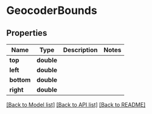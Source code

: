 # GeocoderBounds

## Properties
Name | Type | Description | Notes
------------ | ------------- | ------------- | -------------
**top** | **double** |  | 
**left** | **double** |  | 
**bottom** | **double** |  | 
**right** | **double** |  | 

[[Back to Model list]](../README.md#documentation-for-models) [[Back to API list]](../README.md#documentation-for-api-endpoints) [[Back to README]](../README.md)


